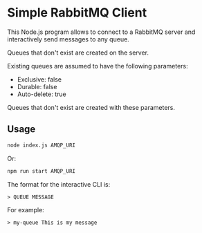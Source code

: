 # Simple RabbitMQ Client

This Node.js program allows to connect to a RabbitMQ server and interactively send messages to any queue.

Queues that don't exist are created on the server.

Existing queues are assumed to have the following parameters:

- Exclusive: false
- Durable: false
- Auto-delete: true

Queues that don't exist are created with these parameters.

## Usage

~~~bash
node index.js AMQP_URI
~~~

Or:

~~~bash
npm run start AMQP_URI
~~~

The format for the interactive CLI is:

~~~
> QUEUE MESSAGE
~~~

For example:

~~~
> my-queue This is my message
~~~
